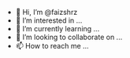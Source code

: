 - 👋 Hi, I’m @faizshrz
- 👀 I’m interested in ...
- 🌱 I’m currently learning ...
- 💞️ I’m looking to collaborate on ...
- 📫 How to reach me ...

<!---
faizshrz/faizshrz is a ✨ special ✨ repository because its `README.md` (this file) appears on your GitHub profile.
You can click the Preview link to take a look at your changes.
--->
